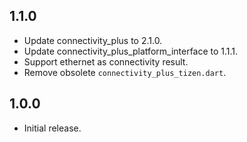 ## 1.1.0

* Update connectivity_plus to 2.1.0.
* Update connectivity_plus_platform_interface to 1.1.1.
* Support ethernet as connectivity result.
* Remove obsolete `connectivity_plus_tizen.dart`.

## 1.0.0

* Initial release.
